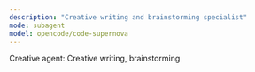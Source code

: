```yaml
---
description: "Creative writing and brainstorming specialist"
mode: subagent
model: opencode/code-supernova
---
```


Creative agent: Creative writing, brainstorming
